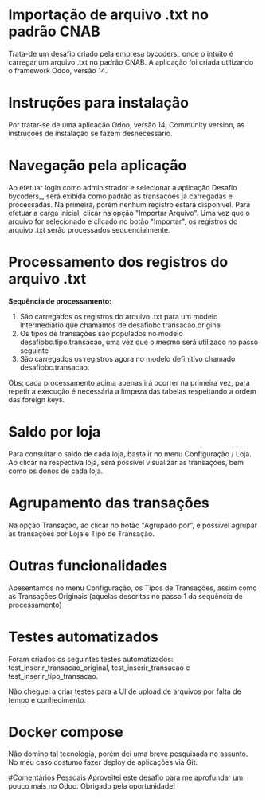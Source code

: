 # Importação de arquivo .txt no padrão CNAB

Trata-de um desafio criado pela empresa bycoders_ onde o intuito é carregar um arquivo .txt no padrão CNAB.
A aplicação foi criada utilizando o framework Odoo, versão 14. 

# Instruções para instalação
Por tratar-se de uma aplicação Odoo, versão 14, Community version, as instruções de instalação se fazem desnecessário.

# Navegação pela aplicação
Ao efetuar login como administrador e selecionar a aplicação Desafio bycoders_, será exibida como padrão as transações já carregadas e processadas.
Na primeira, porém nenhum registro estará disponível. Para efetuar a carga inicial, clicar na opção "Importar Arquivo". Uma vez que o arquivo for selecionado e 
clicado no botão "Importar", os registros do arquivo .txt serão processados sequencialmente.

# Processamento dos registros do arquivo .txt
**Sequência de processamento:**

1. São carregados os registros do arquivo .txt para um modelo intermediário que chamamos de desafiobc.transacao.original
2. Os tipos de transações são populados no modelo desafiobc.tipo.transacao, uma vez que o mesmo será utilizado no passo seguinte
3. São carregados os registros agora no modelo definitivo chamado desafiobc.transacao.

Obs: cada processamento acima apenas irá ocorrer na primeira vez, para repetir a execução é necessária a limpeza das tabelas 
respeitando a ordem das foreign keys.

# Saldo por loja
Para consultar o saldo de cada loja, basta ir no menu Configuração / Loja. Ao clicar na respectiva loja, será possível visualizar
as transações, bem como os donos de cada loja. 

# Agrupamento das transações
Na opção Transação, ao clicar no botão "Agrupado por", é possível agrupar as transações por Loja e Tipo de Transação. 

# Outras funcionalidades
Apesentamos no menu Configuração, os Tipos de Transações, assim como as Transações Originais (aquelas descritas no passo 1 da sequência de processamento)

# Testes automatizados
Foram criados os seguintes testes automatizados: test_inserir_transacao_original, test_inserir_transacao e test_inserir_tipo_transacao.

Não cheguei a criar testes para a UI de upload de arquivos por falta de tempo e conhecimento. 

# Docker compose
Não domino tal tecnologia, porém dei uma breve pesquisada no assunto. No meu caso costumo fazer deploy de aplicações via Git.

#Comentários Pessoais
Aproveitei este desafio para me aprofundar um pouco mais no Odoo. Obrigado pela oportunidade!
